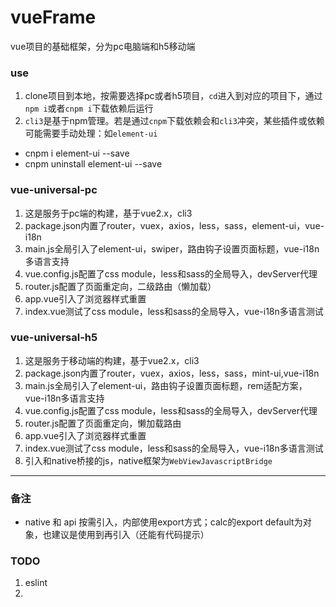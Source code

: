# vueFrame

vue项目的基础框架，分为pc电脑端和h5移动端

### use
1. clone项目到本地，按需要选择pc或者h5项目，`cd`进入到对应的项目下，通过`npm i`或者`cnpm i`下载依赖后运行
2. `cli3`是基于npm管理。若是通过`cnpm`下载依赖会和`cli3`冲突，某些插件或依赖可能需要手动处理：如`element-ui`
  - cnpm i element-ui --save
  - cnpm uninstall element-ui --save

### vue-universal-pc

1. 这是服务于pc端的构建，基于vue2.x，cli3
2. package.json内置了router，vuex，axios，less，sass，element-ui，vue-i18n
3. main.js全局引入了element-ui，swiper，路由钩子设置页面标题，vue-i18n多语言支持
4. vue.config.js配置了css module，less和sass的全局导入，devServer代理
5. router.js配置了页面重定向，二级路由（懒加载）
6. app.vue引入了浏览器样式重置
7. index.vue测试了css module，less和sass的全局导入，vue-i18n多语言测试

### vue-universal-h5

1. 这是服务于移动端的构建，基于vue2.x，cli3
2. package.json内置了router，vuex，axios，less，sass，mint-ui,vue-i18n
3. main.js全局引入了element-ui，路由钩子设置页面标题，rem适配方案，vue-i18n多语言支持
4. vue.config.js配置了css module，less和sass的全局导入，devServer代理
5. router.js配置了页面重定向，懒加载路由
6. app.vue引入了浏览器样式重置
7. index.vue测试了css module，less和sass的全局导入，vue-i18n多语言测试
8. 引入和native桥接的js，native框架为`WebViewJavascriptBridge`

---

### 备注
- native 和 api 按需引入，内部使用export方式；calc的export default为对象，也建议是使用到再引入（还能有代码提示）

### TODO

1. eslint
2. 
